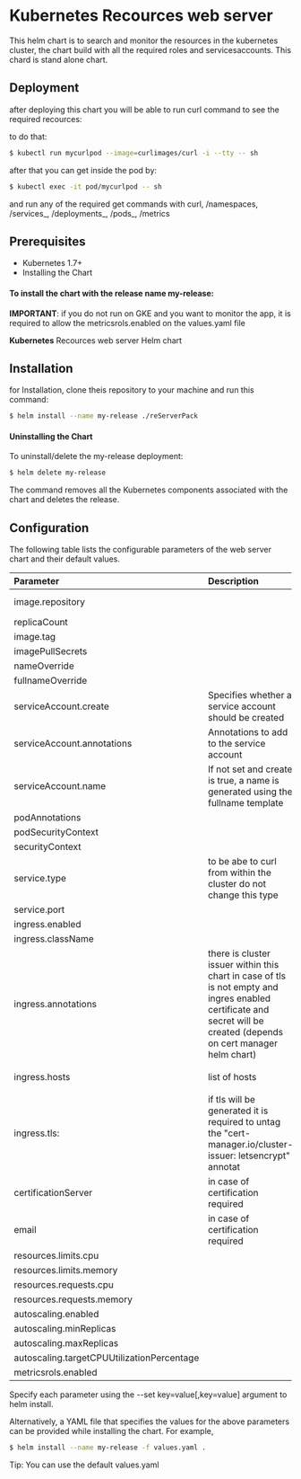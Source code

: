 
# Kubernetes Recources web server

This helm chart is to search and monitor the resources in the kubernetes cluster, the chart build with all the required roles and servicesaccounts.
This chard is stand alone chart.


## Deployment

after deploying this chart you will be able to run curl command to see the required recources:

to do that:

```bash
$ kubectl run mycurlpod --image=curlimages/curl -i --tty -- sh
```

after that you can get inside the pod by:
```bash
$ kubectl exec -it pod/mycurlpod -- sh
```

and run any of the required get commands with curl, /namespaces, /services_<namespace>, /deployments_<namespace>, /pods_<deployment>, /metrics

## Prerequisites

- Kubernetes 1.7+
- Installing the Chart

#### To install the chart with the release name my-release:

**IMPORTANT**: if you do not run on GKE and you want to monitor the app, it is required to allow the metricsrols.enabled on the values.yaml file

**Kubernetes** Recources web server Helm chart

## Installation

for Installation, clone theis repository to your machine and run this command:

```bash
$ helm install --name my-release ./reServerPack
```
    
#### Uninstalling the Chart

To uninstall/delete the my-release deployment:

```bash
$ helm delete my-release
```

The command removes all the Kubernetes components associated with the chart and deletes the release.



## Configuration

The following table lists the configurable parameters of the web server chart and their default values.



| Parameter | Description     | Default                |
| :-------- | :------- | :------------------------- |
| image.repository               | |gcr.io/the-delight-365908/resources-server
| replicaCount                   | |2
| image.tag                      | |1
| imagePullSecrets               | |[]
| nameOverride                   | |""
| fullnameOverride               | |""
| serviceAccount.create          | Specifies whether a service account should be created |true
| serviceAccount.annotations     | Annotations to add to the service account |{}
| serviceAccount.name            | If not set and create is true, a name is generated using the fullname template|""
| podAnnotations                 | |{}
| podSecurityContext             | |{}
| securityContext                | |{}
| service.type                   |   to be abe to curl from within the cluster do not change this type |ClusterIP
| service.port                   | |80
| ingress.enabled                |                                                                               |false
| ingress.className              | |"nginx"
| ingress.annotations            |   there is cluster issuer within this chart in case of tls <br />is not empty and ingres enabled certificate and secret will be created (depends on cert manager helm chart) |{}
| ingress.hosts                  |   list of hosts                                                               |   ``` - host: web-server.local/ paths: - path: / pathType: Prefix```
| ingress.tls:                   |   if tls will be generated it is required to untag the "cert-manager.io/cluster-issuer: letsencrypt" annotat |[]
| certificationServer            |   in case of certification required |https://acme-v02.api.letsencrypt.org/directory
| email                          |   in case of certification required |example@domain.com
| resources.limits.cpu           | |15m  
| resources.limits.memory        | |100Mi
| resources.requests.cpu         | |1m
| resources.requests.memory      | |50Mi
| autoscaling.enabled            | |false
| autoscaling.minReplicas        | |1
| autoscaling.maxReplicas        | |100
| autoscaling.targetCPUUtilizationPercentage | |80
| metricsrols.enabled            | |false


Specify each parameter using the --set key=value[,key=value] argument to helm install.

Alternatively, a YAML file that specifies the values for the above parameters can be provided while installing the chart. For example,

```bash
$ helm install --name my-release -f values.yaml .
```
Tip: You can use the default values.yaml
